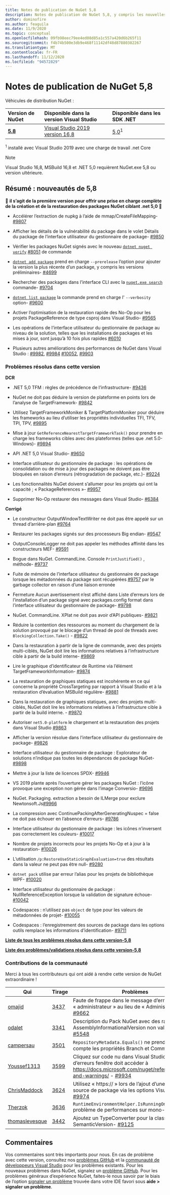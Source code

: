 ```yaml
---
title: Notes de publication de NuGet 5,8
description: Notes de publication de NuGet 5,8, y compris les nouvelles fonctionnalités, les correctifs de bogues et DCR.
author: dominofire
ms.author: feaguila
ms.date: 11/9/2020
ms.topic: conceptual
ms.openlocfilehash: 09fb98eec79ee4ed08d85a1c557a420d6b265f11
ms.sourcegitcommit: f4b74b500e3db9e468f11142df48d87880382267
ms.translationtype: MT
ms.contentlocale: fr-FR
ms.lasthandoff: 11/12/2020
ms.locfileid: "94572829"
---
```

# <a name="nuget-58-release-notes"></a>Notes de publication de NuGet 5,8

Véhicules de distribution NuGet :

| Version de NuGet | Disponible dans la version Visual Studio | Disponible dans les SDK .NET |
|:---|:---|:---|
| [**5.8**](https://nuget.org/downloads) | [Visual Studio 2019 version 16,8](https://visualstudio.microsoft.com/downloads/) | [5,0](https://dotnet.microsoft.com/download/dotnet-core/5.0)<sup>1</sup> |

<sup>1</sup> installé avec Visual Studio 2019 avec une charge de travail .net Core
  
> [!NOTE]
> Visual Studio 16,8, MSBuild 16,8 et .NET 5,0 requièrent NuGet.exe 5,8 ou version ultérieure.


## <a name="summary-whats-new-in-58"></a>Résumé : nouveautés de 5,8
🎉 **il s’agit de la première version pour offrir une prise en charge complète de la création et de la restauration des packages NuGet ciblant .net 5,0** 🎉

* Accélérer l’extraction de nupkg à l’aide de mmap/CreateFileMapping- [#9807](https://github.com/NuGet/Home/issues/9807)

* Afficher les détails de la vulnérabilité du package dans le volet Détails du package de l’interface utilisateur du gestionnaire de package- [#9850](https://github.com/NuGet/Home/issues/9850)

* Vérifier les packages NuGet signés avec le nouveau [`dotnet nuget verify`](https://docs.microsoft.com/dotnet/core/tools/dotnet-nuget-verify) [#8051](https://github.com/NuGet/Home/issues/8051) de commande

* [`dotnet add package`](https://docs.microsoft.com/dotnet/core/tools/dotnet-add-package#:~:text=dotnet%20add%20package%201%20Name%202%20Synopsis%203,when%20targeting%20a%20specific%20framework.%20...%206%20Examples) prend en charge `--prerelease` l’option pour ajouter la version la plus récente d’un package, y compris les versions préliminaires- [#4699](https://github.com/NuGet/Home/issues/4699)

* Rechercher des packages dans l’interface CLI avec la [`nuget.exe search`](https://docs.microsoft.com/nuget/reference/cli-reference/cli-ref-search) commande- [#9704](https://github.com/NuGet/Home/issues/9704)

* [`dotnet list package`](https://docs.microsoft.com/dotnet/core/tools/dotnet-list-package) la commande prend en charge l' `--verbosity` option- [#9600](https://github.com/NuGet/Home/issues/9600)

* Activer l’optimisation de la restauration rapide des No-Op pour les projets PackageReference de type csproj dans Visual Studio- [#9565](https://github.com/NuGet/Home/issues/9565)

* Les opérations de l’interface utilisateur du gestionnaire de package au niveau de la solution, telles que les installations de packages et les mises à jour, sont jusqu’à 10 fois plus rapides [#6010](https://github.com/NuGet/Home/issues/6010)

* Plusieurs autres améliorations des performances de NuGet dans Visual Studio : [#9982](https://github.com/NuGet/Home/issues/9982), [#9984](https://github.com/NuGet/Home/issues/9984) [#10052](https://github.com/NuGet/Home/issues/10052), [#9903](https://github.com/NuGet/Home/issues/9903)


### <a name="issues-fixed-in-this-release"></a>Problèmes résolus dans cette version

**DCR**

* .NET 5,0 TFM : règles de précédence de l’infrastructure- [#9436](https://github.com/NuGet/Home/issues/9436)

* NuGet ne doit pas déduire la version de plateforme en points lors de l’analyse de TargetFramework- [#9842](https://github.com/NuGet/Home/issues/9842)

* Utilisez TargetFrameworkMoniker & TargetPlatformMoniker pour déduire les frameworks au lieu d’utiliser les propriétés individuelles TFI, TFV, TPI, TPV, [#9895](https://github.com/NuGet/Home/issues/9895)

* Mise à jour `GetReferenceNearestTargetFrameworkTask()` pour prendre en charge les frameworks cibles avec des plateformes (telles que .net 5.0-Windows)- [#9894](https://github.com/NuGet/Home/issues/9894)

* API .NET 5,0 Visual Studio- [#9650](https://github.com/NuGet/Home/issues/9650)

* Interface utilisateur du gestionnaire de package : les opérations de consolidation ou de mise à jour des packages ne doivent pas être bloquées en raison d’erreurs (rétrogradation de package, etc.)- [#9224](https://github.com/NuGet/Home/issues/9224)

* Les fonctionnalités NuGet doivent s’allumer pour les projets qui ont la capacité ; « PackageReferences »- [#9957](https://github.com/NuGet/Home/issues/9957)

* Supprimer No-Op restaurer des messages dans Visual Studio- [#6384](https://github.com/NuGet/Home/issues/6384)

**Corrigé**

* Le constructeur OutputWindowTextWriter ne doit pas être appelé sur un thread d’arrière-plan [#9764](https://github.com/NuGet/Home/issues/9764)

* Restaurer les packages signés sur des processeurs Big endian- [#9547](https://github.com/NuGet/Home/issues/9547)

* OutputConsoleLogger ne doit pas appeler les méthodes affinité dans les constructeurs MEF- [#9591](https://github.com/NuGet/Home/issues/9591)

* Bogue dans NuGet. CommandLine. Console `PrintJustified()` , méthode- [#9737](https://github.com/NuGet/Home/issues/9737)

* Fuite de mémoire de l’interface utilisateur du gestionnaire de package lorsque les métadonnées du package sont récupérées [#9757](https://github.com/NuGet/Home/issues/9757) par le garbage collector en raison d’une liaison erronée

* Fermeture Aucun avertissement n’est affiché dans Liste d’erreurs lors de l’installation d’un package signé avec packages.config format dans l’interface utilisateur du gestionnaire de package- [#9798](https://github.com/NuGet/Home/issues/9798)

* NuGet. CommandLine. XPlat ne doit pas avoir d’API publiques- [#9821](https://github.com/NuGet/Home/issues/9821)

* Réduire la contention des ressources au moment du chargement de la solution provoqué par le blocage d’un thread de pool de threads avec `BlockingCollection.Take()`  -  [#9822](https://github.com/NuGet/Home/issues/9822)

* Dans la restauration à partir de la ligne de commande, avec des projets multi-ciblés, NuGet doit lire les informations relatives à l’infrastructure cible à partir de la build interne- [#9869](https://github.com/NuGet/Home/issues/9869)

* Lire le graphique d’identificateur de Runtime via l’élément TargetFrameworkInformation- [#9874](https://github.com/NuGet/Home/issues/9874)

* La restauration de graphiques statiques est incohérente en ce qui concerne la propriété CrossTargeting par rapport à Visual Studio et à la restauration d’évaluation MSBuild régulière- [#9881](https://github.com/NuGet/Home/issues/9881)

* Dans la restauration de graphiques statiques, avec des projets multi-ciblés, NuGet doit lire les informations relatives à l’infrastructure cible à partir de la build interne. - [#9870](https://github.com/NuGet/Home/issues/9870)

* Autoriser `net5.0-platform` le chargement et la restauration des projets dans Visual Studio [#9863](https://github.com/NuGet/Home/issues/9863)

* Afficher la version résolue dans l’interface utilisateur du gestionnaire de package- [#9826](https://github.com/NuGet/Home/issues/9826)

* Interface utilisateur du gestionnaire de package : Explorateur de solutions n’indique pas toutes les dépendances de package NuGet- [#9898](https://github.com/NuGet/Home/issues/9898)

* Mettre à jour la liste de licences SPDX- [#9946](https://github.com/NuGet/Home/issues/9946)

* VS 2019 plante après l’ouverture gérer les packages NuGet : l’icône provoque une exception non gérée dans l’image Conversio- [#9696](https://github.com/NuGet/Home/issues/9696)

* NuGet. Packaging. extraction a besoin de ILMerge pour exclure Newtonsoft.Js[#9966](https://github.com/NuGet/Home/issues/9966)

* La compression avec ContinuePackingAfterGeneratingNuspec = false ne doit pas échouer en l’absence d’erreurs- [#9786](https://github.com/NuGet/Home/issues/9786)

* Interface utilisateur du gestionnaire de package : les icônes n’inversent pas correctement les couleurs- [#10017](https://github.com/NuGet/Home/issues/10017)

* Nombre de projets incorrects pour les projets No-Op et à jour à la restauration- [#10026](https://github.com/NuGet/Home/issues/10026)

* L’utilisation `/p:RestoreUseStaticGraphEvaluation=true` des résultats dans la valeur ne peut pas être null- [#9280](https://github.com/NuGet/Home/issues/9280)

* `dotnet pack` utilise par erreur l’alias pour les projets de bibliothèque WPF- [#10020](https://github.com/NuGet/Home/issues/10020)

* Interface utilisateur du gestionnaire de package : NullReferenceException lorsque la validation de signature échoue- [#10042](https://github.com/NuGet/Home/issues/10042)

* Codespaces : n’utilisez pas `object` de type pour les valeurs de métadonnées de projet- [#10055](https://github.com/NuGet/Home/issues/10055)

* Codespaces : l’enregistrement des sources de package dans les options outils remplace les informations d’identification- [#9711](https://github.com/NuGet/Home/issues/9711)


**[Liste de tous les problèmes résolus dans cette version-5,8](https://app.zenhub.com/workspaces/nuget-client-team-55aec9a240305cf007585881/reports/release?release=5f03519b777e78b4ffb2edeb)**

**[Liste des problèmes/validations résolus dans cette version-5,8](https://github.com/NuGet/NuGet.Client/compare/5.7.0.6726...5.8.0.6930)**

### <a name="community-contributions"></a>Contributions de la communauté

Merci à tous les contributeurs qui ont aidé à rendre cette version de NuGet extraordinaire !

|Qui|Tirage|Problèmes|
|----|----|----|
[omajid](https://github.com/omajid) | [3437](https://github.com/NuGet/NuGet.Client/pull/3437) | Faute de frappe dans le message d’erreur. « administrateur » au lieu de « Administrator »- [#9662](https://github.com/NuGet/Home/issues/9662)
[odalet](https://github.com/odalet) | [3341](https://github.com/NuGet/NuGet.Client/pull/3341) | Description du Pack NuGet avec des rapports de AssemblyInformationalVersion non valides»- [#5548](https://github.com/NuGet/Home/issues/5548)
[campersau](https://github.com/campersau) | [3501](https://github.com/NuGet/NuGet.Client/pull/3501) | `RepositoryMetadata.Equals()` ne prend pas en compte les propriétés Branch et Commit- [#9613](https://github.com/NuGet/Home/issues/9613)
[Youssef1313](https://github.com/Youssef1313) | [3599](https://github.com/NuGet/NuGet.Client/pull/3599) | Cliquez sur code nu dans Visual Studio liste d’erreurs fenêtre doit accéder à https://docs.microsoft.com/nuget/reference/errors-and-warnings/  -  [#9934](https://github.com/NuGet/Home/issues/9934)
[ChrisMaddock](https://github.com/ChrisMaddock) | [3624](https://github.com/NuGet/NuGet.Client/pull/3624) | Utilisez « https:// » lors de l’ajout d’une nouvelle source de package via les options Visual Studio- [#9974](https://github.com/NuGet/Home/issues/9974)
[Therzok](https://github.com/Therzok) | [3636](https://github.com/NuGet/NuGet.Client/pull/3636) | `RuntimeEnvironmentHelper.IsRunningOnVisualStudio` problème de performances sur mono- [#9989](https://github.com/NuGet/Home/issues/9989)
[thomaslevesque](https://github.com/thomaslevesque) | [3442](https://github.com/NuGet/NuGet.Client/pull/3442) | Ajoutez un TypeConverter pour la classe SemanticVersion- [#9125](https://github.com/NuGet/Home/issues/9125)


## <a name="feedback-welcome"></a>Commentaires

Vos commentaires sont très importants pour nous.  En cas de problème avec cette version, consultez nos [problèmes GitHub](https://github.com/NuGet/Home/issues) et la [communauté de développeurs Visual Studio](https://developercommunity.visualstudio.com/) pour les problèmes existants.  Pour les nouveaux problèmes dans NuGet, signalez un [problème GitHub](hhttps://github.com/NuGet/Home/issues/new).
Pour les problèmes généraux d’expérience NuGet, faites-le nous savoir par le biais de l’option [signaler un problème](https://docs.microsoft.com/visualstudio/ide/how-to-report-a-problem-with-visual-studio) trouvée dans votre IDE favori sous **aide > signaler un problème**.
